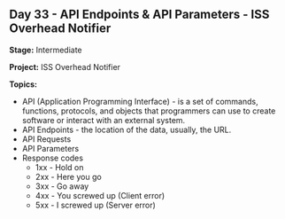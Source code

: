 ## Day 33 - API Endpoints & API Parameters - ISS Overhead Notifier

**Stage:** Intermediate

**Project:** ISS Overhead Notifier

**Topics:**
* API (Application Programming Interface) - is a set of commands, functions, protocols, and objects that programmers can
use to create software or interact with an external system.
* API Endpoints - the location of the data, usually, the URL.
* API Requests
* API Parameters
* Response codes
  - 1xx - Hold on
  - 2xx - Here you go
  - 3xx - Go away
  - 4xx - You screwed up (Client error)
  - 5xx - I screwed up (Server error)